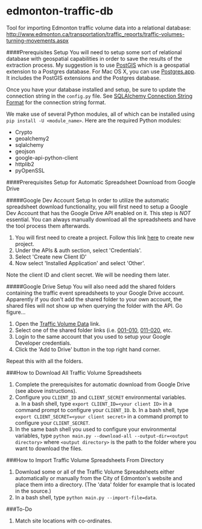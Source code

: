 # edmonton-traffic-db
Tool for importing Edmonton traffic volume data into a relational database:
http://www.edmonton.ca/transportation/traffic_reports/traffic-volumes-turning-movements.aspx

####Prerequisites Setup
You will need to setup some sort of relational database with geospatial capabilities in order to save the results of the extraction process. My suggestion is to use [PostGIS](http://postgis.net/install) which is a geospatial extension to a Postgres database. For Mac OS X, you can use [Postgres.app](http://postgresapp.com/). It includes the PostGIS extensions and the Postgres database.

Once you have your database installed and setup, be sure to update the connection string in the ``config.py`` file. See [SQLAlchemy Connection String Format](http://docs.sqlalchemy.org/en/rel_0_9/core/engines.html) for the connection string format.

We make use of several Python modules, all of which can be installed using ``pip install -U <module_name>``. Here are the required Python modules:  
* Crypto
* geoalchemy2
* sqlalchemy
* geojson
* google-api-python-client
* httplib2
* pyOpenSSL

####Prerequisites Setup for Automatic Spreadsheet Download from Google Drive  

#####Google Dev Account Setup
In order to utilize the automatic spreadsheet download functionality, you will first need to setup a Google Dev Account that has the Google Drive API enabled on it. This step is *NOT* essential. You can always manually download all the spreadsheets and have the tool process them afterwards.

1. You will first need to create a project. Follow this link [here](https://console.developers.google.com/flows/enableapi?apiid=drive) to create new project.
2. Under the APIs & auth section, select 'Credentials'.
3. Select 'Create new Client ID'
4. Now select 'Installed Application' and select 'Other'.

Note the client ID and client secret. We will be needing them later.

#####Google Drive Setup
You will also need add the shared folders containing the traffic event spreadsheets to your Google Drive account. Apparently if you don't add the shared folder to your own account, the shared files will not show up when querying the folder with the API. Go figure...

1. Open the [Traffic Volume Data](http://www.edmonton.ca/transportation/traffic_reports/traffic-volumes-turning-movements.aspx) link.
2. Select one of the shared folder links (i.e. [001-010](https://docs.google.com/open?id=0B35cJTkjHnLNNGMwNTE3YzItYjcyZi00NTI5LThmMWMtOTE2ZTJiMjRiNWU2&start=0&num=10), [011-020](https://docs.google.com/open?id=0B35cJTkjHnLNNDY4MmY2NGQtOTZkYS00MWNjLWFiNzItMDI3MDZlNjFhMGEx&start=0&num=10), etc.
3. Login to the same account that you used to setup your Google Developer credentials.
4. Click the 'Add to Drive' button in the top right hand corner.

Repeat this with all the folders.

###How to Download All Traffic Volume Spreadsheets
1. Complete the prerequisites for automatic download from Google Drive (see above instructions).
2. Configure you ``CLIENT_ID`` and ``CLIENT_SECRET`` environmental variables.  
  a. In a bash shell, type ``export CLIENT_ID=<your client ID>`` in a command prompt to configure your ``CLIENT_ID``.
  b. In a bash shell, type ``export CLIENT_SECRET=<your client secret>`` in a command prompt to configure your ``CLIENT_SECRET``.
3. In the same bash shell you used to configure your environmental variables, type ``python main.py --download-all --output-dir=<output directory>`` where ``<output directory>`` is the path to the folder where you want to download the files.

###How to Import Traffic Volume Spreadsheets From Directory
1. Download some or all of the Traffic Volume Spreadsheets either automatically or manually from the City of Edmonton's website and place them into a directory. (The 'data' folder for example that is located in the source.)
2. In a bash shell, type ``python main.py --import-file=data``.

###To-Do
1. Match site locations with co-ordinates.

